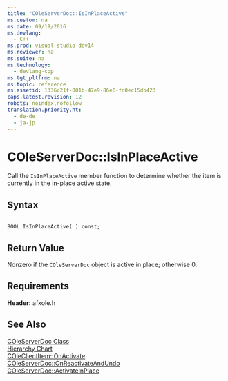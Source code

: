 ```yaml
---
title: "COleServerDoc::IsInPlaceActive"
ms.custom: na
ms.date: 09/19/2016
ms.devlang: 
  - C++
ms.prod: visual-studio-dev14
ms.reviewer: na
ms.suite: na
ms.technology: 
  - devlang-cpp
ms.tgt_pltfrm: na
ms.topic: reference
ms.assetid: 1336c21f-001b-47e9-86e6-fd0ec15db423
caps.latest.revision: 12
robots: noindex,nofollow
translation.priority.ht: 
  - de-de
  - ja-jp
---
```

# COleServerDoc::IsInPlaceActive
Call the `IsInPlaceActive` member function to determine whether the item is currently in the in-place active state.  
  
## Syntax  
  
```  
  
BOOL IsInPlaceActive( ) const;  
```  
  
## Return Value  
 Nonzero if the `COleServerDoc` object is active in place; otherwise 0.  
  
## Requirements  
 **Header:** afxole.h  
  
## See Also  
 [COleServerDoc Class](../vs140/COleServerDoc-Class.md)   
 [Hierarchy Chart](../vs140/Hierarchy-Chart.md)   
 [COleClientItem::OnActivate](../vs140/COleClientItem--OnActivate.md)   
 [COleServerDoc::OnReactivateAndUndo](../vs140/COleServerDoc--OnReactivateAndUndo.md)   
 [COleServerDoc::ActivateInPlace](../vs140/COleServerDoc--ActivateInPlace.md)